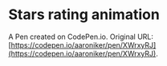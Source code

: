 # Stars rating animation

A Pen created on CodePen.io. Original URL: [https://codepen.io/aaroniker/pen/XWrxyRJ](https://codepen.io/aaroniker/pen/XWrxyRJ).


